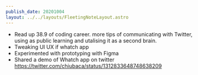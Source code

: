 ```yaml
---
publish_date: 20201004
layout: ../../layouts/FleetingNoteLayout.astro
---
```

- Read up 38.9 of coding career. more tips of communicating with Twitter, using as public learning and utalising it as a second brain.
- Tweaking UI UX if whatch app
- Experimented with prototyping with Figma
- Shared a demo of Whatch app on twitter https://twitter.com/chiubaca/status/1312833648748638209
